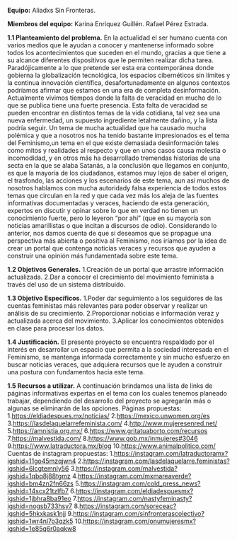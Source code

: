 **Equipo:**
Aliadxs Sin Fronteras.

**Miembros del equipo:**
Karina Enriquez Guillén.
Rafael Pérez Estrada.

**1.1 Planteamiento del problema.**
En la actualidad el ser humano cuenta con varios medios que le ayudan a conocer y mantenerse informado sobre todos los acontecimientos que suceden en el mundo, gracias a que tiene a su alcance diferentes dispositivos que le permiten realizar dicha tarea. 
Paradójicamente a lo que pretende ser esta era contemporánea donde gobierna la globalización tecnológica, los espacios cibernéticos sin límites y la continua innovación científica, desafortunadamente en algunos contextos podríamos afirmar que estamos en una era de completa desinformación. 
Actualmente vivimos tiempos donde la falta de veracidad en mucho de lo que se publica tiene una fuerte presencia. Esta falta de veracidad se pueden encontrar en distintos temas de la vida cotidiana, tal vez sea una nueva enfermedad, un supuesto ingrediente letalmente dañino, y la lista podría seguir. Un tema de mucha actualidad que ha causado mucha polémica y que a nosotros nos ha tenido bastante impresionados es el tema del Feminismo,un tema en el que existe demasiada desinformación tales como mitos y realidades al respecto y que en unos casos causa molestia o incomodidad, y en otros más ha desarrollado tremendas historias de una secta en la
que se alaba Satanás, a la conclusión que llegamos en conjunto, es que la mayoría de los ciudadanos, estamos muy lejos de saber el origen, el trasfondo, las acciones y los escenarios de este tema, aun así muchos de nosotros hablamos con mucha autoridady falsa experiencia de todos estos temas que circulan en la red y que cada vez más los aleja de las fuentes informativas documentadas y veraces, haciendo de esta generación, expertos en discutir y opinar sobre lo que en verdad no tienen un conocimiento fuerte, pero lo leyeron “por ahí” (que en su mayoría son noticias amarillistas o que incitan a discursos de odio).
Considerando lo anterior, nos damos cuenta de que si deseamos que se propague una perspectiva más abierta o positiva al Feminismo, nos iríamos por la idea de crear un portal que contenga  noticias veraces y recursos que ayuden a construir una opinión más fundamentada sobre este tema.

**1.2 Objetivos Generales.**
	1.Creación de un portal que arrastre información actualizada.
	2.Dar a conocer el crecimiento del movimiento feminista a través del uso de un sistema distribuido.

**1.3 Objetivo Específicos.**
	1.Poder dar seguimiento a los seguidores de las cuentas feministas más relevantes para poder observar y realizar un análisis de su        crecimiento.
	2.Proporcionar noticias e información veraz y actualizada acerca del movimiento.
	3.Aplicar los conocimientos obtenidos en clase para procesar los datos.

**1.4 Justificación.**
El presente proyecto se encuentra respaldado por el interés en desarrollar un espacio que permita a la sociedad interesada en el Feminismo, se  mantenga informada 
correctamente y sin mucho esfuerzo en buscar noticias veraces, que adquiera recursos que le ayuden a construir una postura con fundamentos hacia este tema.

**1.5 Recursos a utilizar.**
A continuación brindamos una lista de links de páginas informativas expertas en el tema con los cuales tenemos planeado trabajar, dependiendo del desarrollo del 
proyecto se agregarán más o algunas se eliminarán de las opciones.
Páginas propuestas:
	1.https://eldiadespues.mx/noticias/
	2.https://mexico.unwomen.org/es
	3.https://lasdelaquelarrefeminista.com/
	4.http://www.mujeresenred.net/
	5.https://amnistia.org.mx/
	6.https://www.gritatuaborto.com/recursos
	7.https://malvestida.com/
	8.https://www.gob.mx/inmujeres#3046
	9.https://www.latraductora.mx/blog
	10.https://www.animalpolitico.com/
Cuentas de instagram propuestas:
	1.https://instagram.com/latraductoramx?igshid=11go45mzqjwn4
	2.https://instagram.com/lasdelaquelarre.feministas?igshid=6lcgtemnly56
	3.https://instagram.com/malvestida?igshid=1qbq8j88tgmz
	4.https://instagram.com/mxmareaverde?igshid=bm4zn2fn66zs
	5.https://instagram.com/cold_press_news?igshid=14scx21tzlfb7
	6.https://instagram.com/eldiadespuesmx?igshid=1jbhra8ba91eo
	7.https://instagram.com/nastyfeminasty?igshid=nogsb733hsy7
	8.https://instagram.com/soreceac?igshid=5hkxkask1njj
	9.https://instagram.com/sinfronterascolectivo?igshid=1wr4nl7o3qzk5
	10.https://instagram.com/onumujeresmx?igshid=1e85q6r0aqkw8
</br>
